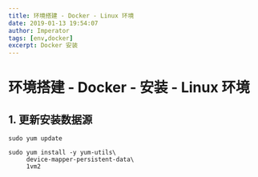 ```yaml
---
title: 环境搭建 - Docker - Linux 环境
date: 2019-01-13 19:54:07
author: Imperator
tags: [env,docker]
excerpt: Docker 安装
---
```


# 环境搭建 - Docker - 安装 - Linux 环境

## 1. 更新安装数据源

```shell
sudo yum update
```

```
sudo yum install -y yum-utils\
     device-mapper-persistent-data\
     1vm2
```








